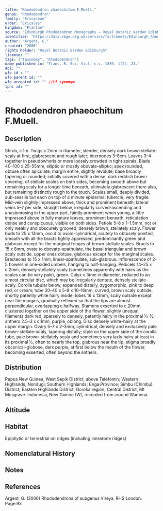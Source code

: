 ```yaml
---
title: "Rhododendron phaeochitum F.Muell."
genus: "Rhododendron"
family: "Ericaceae"
order: "Ericales"
kingdom: "Plantae"
source: "Edinburgh Rhododendron Monographs – Royal Botanic Garden Edinburgh"
identifier: "https://data.rbge.org.uk/service/factsheets/Edinburgh_Rhododendron_Monographs.xhtml"
author: "Argent, G."
created: "2006"
rights holder: "Royal Botanic Garden Edinburgh"
license: ""
tags: ["taxonomy", "Rhododendron"]
name published in: "Trans. R. Soc. Vict. n.s. 1889. 1(2): 23."
doi: ""
wfo id : ""
wfo parent id: ""
wfo accepted id: "" //if synonym                      
ipni id: ""
---
```


                       

# Rhododendron phaeochitum F.Muell.

## Description
Shrub, c.1m. Twigs c.2mm in diameter, slender, densely dark brown stellate-scaly at first, glabrescent and rough later; internodes 3–8cm. Leaves 3–4 together in pseudo­whorls or more loosely crowded in tight spirals. Blade 40–100 x 25–55mm, elliptic or mostly obovate-elliptic; apex rounded, obtuse often apiculate; margin entire, slightly revolute; base broadly tapering or rounded; initially covered with a dense, dark reddish brown covering, of stellate scales on both sides, becoming smooth above but remaining scaly for a longer time beneath, ultimately glabrescent there also, but remaining distinctly rough to the touch. Scales small, deeply divided, sub-sessile but each on top of a minute epidermal tubercle, very fragile. Mid-vein slightly impressed above, thick and prominent beneath; lateral veins 5–7 per side, straight below, irregularly curved-ascending and anastomosing in the upper part, faintly prominent when young, a little impressed above in fully mature leaves, prominent beneath, reticulation dense and conspicuous, visible on both sides. Petiole 5–8 x 1–1.5mm, not or only weakly and obscurely grooved, densely brown, stellately scaly. Flower buds to 25 x 13mm, ovoid to ovoid-­cylindrical, acutely to obtusely pointed, smooth with all the bracts tightly appressed, predominantly green and glabrous except for the marginal fringes of brown stellate scales. Bracts to 15 x 8mm, ovate to obovate-spathulate, the basal triangular and brown scaly outside, upper ones obtuse, glabrous except for the marginal scales. Bract­eoles to 15 x 1mm, linear-spathulate, sub-glabrous. Inflor­escence of 2–5 flowers in one-sided umbels, hanging to half-hanging. Pedicels 14–25 x c.2mm, densely stellately scaly (sometimes apparently with hairs as the scales can be very pale), green. Calyx c.3mm in diameter, reduced to an almost circular disc, which may be irregularly dentate, densely stellate-scaly. Corolla tubular below, expanded distally, zygomorphic, pink to deep red, or cream; tube 30–40 x 5–8 x 10–16mm, curved, brown scaly outside, shortly patently white hairy inside; lobes 16 x 13mm, scaly outside except near the margins, gradually reflexed so that the tips are almost perpendicular, overlapping c.halfway. Stamens exserted to c.20mm, clustered together on the upper side of the flower, slightly unequal; filaments dark red, sparsely to densely, patently hairy in the proximal 1⁄3–½; anthers 2.5–3 x c.1mm, purple, oblong. Disc densely white-hairy at the upper margin. Ovary 5–7 x 2–3mm, cylindrical, densely and exclusively pale brown-stellate-scaly, tapering distally; style on the upper side of the corolla tube, pale brown-stellately scaly and sometimes very laxly hairy at least in its proximal ½, often to nearly the top, glabrous near the tip; stigma broadly obconical-globose, dark purple, at first below the mouth of the flower, becoming exserted, often beyond the anthers.

## Distribution
Papua New Guinea, West Sepik District, above Telefomin; Western Highlands, Nondugl; Southern Highlands; Enga Province; Simbu (Chimbu) District; Eastern Highlands District, Goroka region; Central District, Mt Musgrave. Indonesia, New Guinea (W), recorded from around Wamena.

## Altitude


## Habitat
Epiphytic or terrestrial on ridges (including limestone ridges)

## Nomenclatural History

                       
## Notes


## References

Argent, G. (2006) Rhododendrons of subgenus Vireya. RHS:London. Page:93
